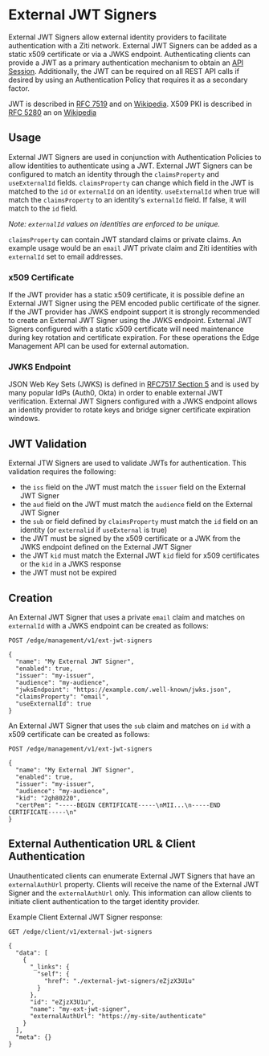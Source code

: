 # External JWT Signers

External JWT Signers allow external identity providers to facilitate authentication with a Ziti network. External
JWT Signers can be added as a static x509 certificate or via a JWKS endpoint. Authenticating clients can provide
a JWT as a primary authentication mechanism to obtain an [API Session](/learn/core-concepts/security/sessions.md#api-session). Additionally, the JWT can be required on
all REST API calls if desired by using an Authentication Policy that requires it as a secondary factor.

JWT is described in [RFC 7519](https://datatracker.ietf.org/doc/html/rfc7519) and on [Wikipedia](https://en.wikipedia.org/wiki/JSON_Web_Token).
X509 PKI is described in [RFC 5280](https://datatracker.ietf.org/doc/html/rfc5280) an on [Wikipedia](https://en.wikipedia.org/wiki/X.509)

## Usage

External JWT Signers are used in conjunction with Authentication Policies to allow identities to authenticate using a
JWT. External JWT Signers can be configured to match an identity through the `claimsProperty` and `useExternalId`
fields. `claimsProperty` can change which field in the JWT is matched to the `id` or `externalId` on an identity.
`useExternalId` when true will match the `claimsProperty` to an identity's `externalId` field. If false, it will match
to the `id` field.

_Note: `externalId` values on identities are enforced to be unique._

`claimsProperty` can contain JWT standard claims or private claims. An example usage would be an `email` JWT private
claim and Ziti identities with `externalId` set to email addresses.


### x509 Certificate

If the JWT provider has a static x509 certificate, it is possible define an External JWT Signer using the PEM encoded
public certificate of the signer. If the JWT provider has JWKS endpoint support it is strongly recommended to create
an External JWT Signer using the JWKS endpoint. External JWT Signers configured with a static x509 certificate will
need maintenance during key rotation and certificate expiration. For these operations the Edge Management API 
can be used for external automation.

### JWKS Endpoint

JSON Web Key Sets (JWKS) is defined in [RFC7517 Section 5](https://datatracker.ietf.org/doc/html/rfc7517#section-5)
and is used by many popular IdPs (Auth0, Okta) in order to enable external JWT verification. External JWT Signers
configured with a JWKS endpoint allows an identity provider to rotate keys and bridge signer certificate expiration
windows.

## JWT Validation

External JTW Signers are used to validate JWTs for authentication. This validation requires the following:

- the `iss` field on the JWT must match the `issuer` field on the External JWT Signer
- the `aud` field on the JWT must match the `audience` field on the External JWT Signer
- the `sub` or field defined by `claimsProperty` must match the `id` field on an identity (or `externalid` if `useExternal` is true)
- the JWT must be signed by the x509 certificate or a JWK from the JWKS endpoint defined on the External JWT Signer
- the JWT `kid` must match the External JWT `kid` field for x509 certificates or the `kid` in a JWKS response
- the JWT must not be expired

## Creation 

An External JWT Signer that uses a private `email` claim and matches on `externalId` with a JWKS endpoint can
be created as follows:

`POST /edge/management/v1/ext-jwt-signers`
```
{
  "name": "My External JWT Signer",
  "enabled": true,
  "issuer": "my-issuer",
  "audience": "my-audience",
  "jwksEndpoint": "https://example.com/.well-known/jwks.json",
  "claimsProperty": "email",
  "useExternalId": true
}
```

An External JWT Signer that uses the `sub` claim and matches on `id` with a x509 certificate can
be created as follows:

`POST /edge/management/v1/ext-jwt-signers`
```
{
  "name": "My External JWT Signer",
  "enabled": true,
  "issuer": "my-issuer",
  "audience": "my-audience",
  "kid": "2gh80220",
  "certPem": "-----BEGIN CERTIFICATE-----\nMII...\n-----END CERTIFICATE-----\n"
}
```

## External Authentication URL & Client Authentication

Unauthenticated clients can enumerate External JWT Signers that have an `externalAuthUrl` property. Clients will
receive the name of the External JWT Signer and the `externalAuthUrl` only. This information can allow clients
to initiate client authentication to the target identity provider. 

Example Client External JWT Signer response:

`GET /edge/client/v1/external-jwt-signers`
```
{
  "data": [
    {
      "_links": {
        "self": {
          "href": "./external-jwt-signers/eZjzX3U1u"
        }
      },
      "id": "eZjzX3U1u",
      "name": "my-ext-jwt-signer",
      "externalAuthUrl": "https://my-site/authenticate"
    }
  ],
  "meta": {}
}
```